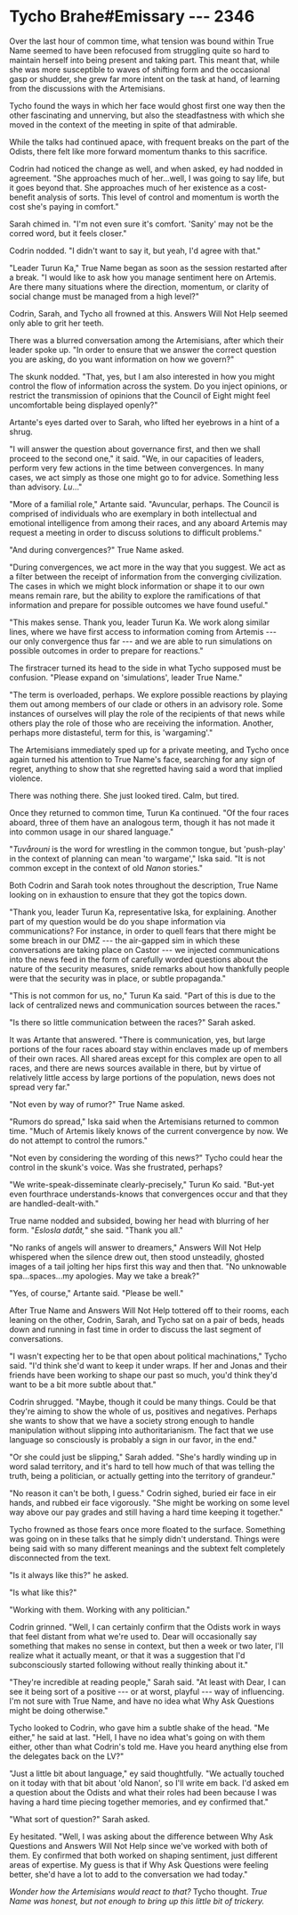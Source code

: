# Tycho Brahe#Emissary --- 2346

Over the last hour of common time, what tension was bound within True Name seemed to have been refocused from struggling quite so hard to maintain herself into being present and taking part. This meant that, while she was more susceptible to waves of shifting form and the occasional gasp or shudder, she grew far more intent on the task at hand, of learning from the discussions with the Artemisians.

Tycho found the ways in which her face would ghost first one way then the other fascinating and unnerving, but also the steadfastness with which she moved in the context of the meeting in spite of that admirable.

While the talks had continued apace, with frequent breaks on the part of the Odists, there felt like more forward momentum thanks to this sacrifice.

Codrin had noticed the change as well, and when asked, ey had nodded in agreement. "She approaches much of her...well, I was going to say life, but it goes beyond that. She approaches much of her existence as a cost-benefit analysis of sorts. This level of control and momentum is worth the cost she's paying in comfort."

Sarah chimed in. "I'm not even sure it's comfort. 'Sanity' may not be the corred word, but it feels closer."

Codrin nodded. "I didn't want to say it, but yeah, I'd agree with that."

"Leader Turun Ka," True Name began as soon as the session restarted after a break. "I would like to ask how you manage sentiment here on Artemis. Are there many situations where the direction, momentum, or clarity of social change must be managed from a high level?"

Codrin, Sarah, and Tycho all frowned at this. Answers Will Not Help seemed only able to grit her teeth.

There was a blurred conversation among the Artemisians, after which their leader spoke up. "In order to ensure that we answer the correct question you are asking, do you want information on how we govern?"

The skunk nodded. "That, yes, but I am also interested in how you might control the flow of information across the system. Do you inject opinions, or restrict the transmission of opinions that the Council of Eight might feel uncomfortable being displayed openly?"

Artante's eyes darted over to Sarah, who lifted her eyebrows in a hint of a shrug.

"I will answer the question about governance first, and then we shall proceed to the second one," it said. "We, in our capacities of leaders, perform very few actions in the time between convergences. In many cases, we act simply as those one might go to for advice. Something less than advisory. *Lu*..."

"More of a familial role," Artante said. "Avuncular, perhaps. The Council is comprised of individuals who are exemplary in both intellectual and emotional intelligence from among their races, and any aboard Artemis may request a meeting in order to discuss solutions to difficult problems."

"And during convergences?" True Name asked.

"During convergences, we act more in the way that you suggest. We act as a filter between the receipt of information from the converging civilization. The cases in which we might block information or shape it to our own means remain rare, but the ability to explore the ramifications of that information and prepare for possible outcomes we have found useful."

"This makes sense. Thank you, leader Turun Ka. We work along similar lines, where we have first access to information coming from Artemis --- our only convergence thus far --- and we are able to run simulations on possible outcomes in order to prepare for reactions."

The firstracer turned its head to the side in what Tycho supposed must be confusion. "Please expand on 'simulations', leader True Name."

"The term is overloaded, perhaps. We explore possible reactions by playing them out among members of our clade or others in an advisory role. Some instances of ourselves will play the role of the recipients of that news while others play the role of those who are receiving the information. Another, perhaps more distasteful, term for this, is 'wargaming'."

The Artemisians immediately sped up for a private meeting, and Tycho once again turned his attention to True Name's face, searching for any sign of regret, anything to show that she regretted having said a word that implied violence.

There was nothing there. She just looked tired. Calm, but tired.

Once they returned to common time, Turun Ka continued. "Of the four races aboard, three of them have an analogous term, though it has not made it into common usage in our shared language."

"*Tuvårouni* is the word for wrestling in the common tongue, but 'push-play' in the context of planning can mean 'to wargame'," Iska said. "It is not common except in the context of old *Nanon* stories."

Both Codrin and Sarah took notes throughout the description, True Name looking on in exhaustion to ensure that they got the topics down.

"Thank you, leader Turun Ka, representative Iska, for explaining. Another part of my question would be do you shape information via communications? For instance, in order to quell fears that there might be some breach in our DMZ --- the air-gapped sim in which these conversations are taking place on Castor --- we injected communications into the news feed in the form of carefully worded questions about the nature of the security measures, snide remarks about how thankfully people were that the security was in place, or subtle propaganda."

"This is not common for us, no," Turun Ka said. "Part of this is due to the lack of centralized news and communication sources between the races."

"Is there so little communication between the races?" Sarah asked.

It was Artante that answered. "There is communication, yes, but large portions of the four races aboard stay within enclaves made up of members of their own races. All shared areas except for this complex are open to all races, and there are news sources available in there, but by virtue of relatively little access by large portions of the population, news does not spread very far."

"Not even by way of rumor?" True Name asked.

"Rumors do spread," Iska said when the Artemisians returned to common time. "Much of Artemis likely knows of the current convergence by now. We do not attempt to control the rumors."

"Not even by considering the wording of this news?" Tycho could hear the control in the skunk's voice. Was she frustrated, perhaps?

"We write-speak-disseminate clearly-precisely," Turun Ko said. "But-yet even fourthrace understands-knows that convergences occur and that they are handled-dealt-with."

True name nodded and subsided, bowing her head with blurring of her form. "*Eslosla datåt,*" she said. "Thank you all."

"No ranks of angels will answer to dreamers," Answers Will Not Help whispered when the silence drew out, then stood unsteadily, ghosted images of a tail jolting her hips first this way and then that. "No unknowable spa...spaces...my apologies. May we take a break?"

"Yes, of course," Artante said. "Please be well."

After True Name and Answers Will Not Help tottered off to their rooms, each leaning on the other, Codrin, Sarah, and Tycho sat on a pair of beds, heads down and running in fast time in order to discuss the last segment of conversations.

"I wasn't expecting her to be that open about political machinations," Tycho said. "I'd think she'd want to keep it under wraps. If her and Jonas and their friends have been working to shape our past so much, you'd think they'd want to be a bit more subtle about that."

Codrin shrugged. "Maybe, though it could be many things. Could be that they're aiming to show the whole of us, positives and negatives. Perhaps she wants to show that we have a society strong enough to handle manipulation without slipping into authoritarianism. The fact that we use language so consciously is probably a sign in our favor, in the end."

"Or she could just be slipping," Sarah added. "She's hardly winding up in word salad territory, and it's hard to tell how much of that was telling the truth, being a politician, or actually getting into the territory of grandeur."

"No reason it can't be both, I guess." Codrin sighed, buried eir face in eir hands, and rubbed eir face vigorously. "She might be working on some level way above our pay grades and still having a hard time keeping it together."

Tycho frowned as those fears once more floated to the surface. Something was going on in these talks that he simply didn't understand. Things were being said with so many different meanings and the subtext felt completely disconnected from the text.

"Is it always like this?" he asked.

"Is what like this?"

"Working with them. Working with any politician."

Codrin grinned. "Well, I can certainly confirm that the Odists work in ways that feel distant from what we're used to. Dear will occasionally say something that makes no sense in context, but then a week or two later, I'll realize what it actually meant, or that it was a suggestion that I'd subconsciously started following without really thinking about it."

"They're incredible at reading people," Sarah said. "At least with Dear, I can see it being sort of a positive --- or at worst, playful --- way of influencing. I'm not sure with True Name, and have no idea what Why Ask Questions might be doing otherwise."

Tycho looked to Codrin, who gave him a subtle shake of the head. "Me either," he said at last. "Hell, I have no idea what's going on with them either, other than what Codrin's told me. Have you heard anything else from the delegates back on the LV?"

"Just a little bit about language," ey said thoughtfully. "We actually touched on it today with that bit about 'old Nanon', so I'll write em back. I'd asked em a question about the Odists and what their roles had been because I was having a hard time piecing together memories, and ey confirmed that."

"What sort of question?" Sarah asked.

Ey hesitated. "Well, I was asking about the difference between Why Ask Questions and Answers Will Not Help since we've worked with both of them. Ey confirmed that both worked on shaping sentiment, just different areas of expertise. My guess is that if Why Ask Questions were feeling better, she'd have a lot to add to the conversation we had today."

*Wonder how the Artemisians would react to that?* Tycho thought. *True Name was honest, but not enough to bring up this little bit of trickery.*

